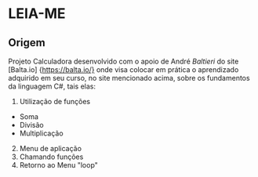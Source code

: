 # LEIA-ME 

## Origem

Projeto Calculadora desenvolvido com o apoio de André *Baltieri* do site [Balta.io] {https://balta.io/} onde visa colocar em prática o aprendizado adquirido em seu curso, no site mencionado acima, sobre os fundamentos da linguagem C#, tais elas:

1. Utilização de funções
- Soma
- Divisão
- Multiplicação
2. Menu de aplicação
3. Chamando funções
4. Retorno ao Menu "loop"


